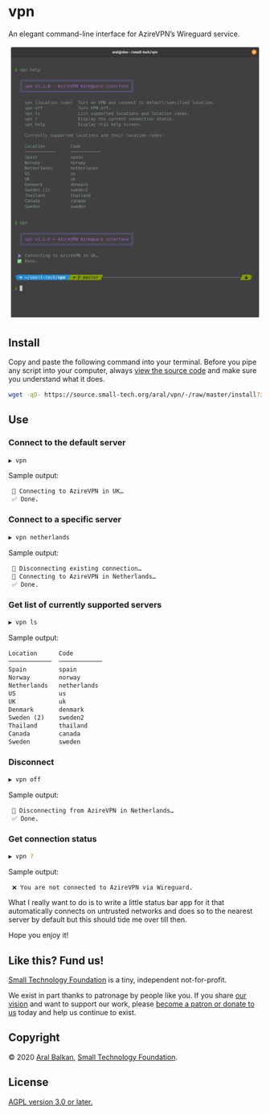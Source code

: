 # vpn

An elegant command-line interface for AzireVPN’s Wireguard service.

![Screenshot](screenshot.png)

## Install

Copy and paste the following command into your terminal. Before you pipe any script into your computer, always [view the source code](install) and make sure you understand what it does.

```sh
wget -qO- https://source.small-tech.org/aral/vpn/-/raw/master/install?inline=false | bash
```

## Use

### Connect to the default server

```sh
▶ vpn
```

Sample output:

```
 📡 Connecting to AzireVPN in UK…
 ✅ Done.
```

### Connect to a specific server

```sh
▶ vpn netherlands
```

Sample output:

```
 👋 Disconnecting existing connection…
 📡 Connecting to AzireVPN in Netherlands…
 ✅ Done.
```

### Get list of currently supported servers

```sh
▶ vpn ls
```

Sample output:

```
Location      Code
────────────  ────────────
Spain         spain
Norway        norway
Netherlands   netherlands
US            us
UK            uk
Denmark       denmark
Sweden (2)    sweden2
Thailand      thailand
Canada        canada
Sweden        sweden
```

### Disconnect

```sh
▶ vpn off
```

Sample output:

```
 👋 Disconnecting from AzireVPN in Netherlands…
 ✅ Done.
```

### Get connection status

```sh
▶ vpn ?
```

Sample output:

```
 ❌ You are not connected to AzireVPN via Wireguard.
```

What I really want to do is to write a little status bar app for it that automatically connects on untrusted networks and does so to the nearest server by default but this should tide me over till then.

Hope you enjoy it!

## Like this? Fund us!

[Small Technology Foundation](https://small-tech.org) is a tiny, independent not-for-profit.

We exist in part thanks to patronage by people like you. If you share [our vision](https://small-tech.org/about/#small-technology) and want to support our work, please [become a patron or donate to us](https://small-tech.org/fund-us) today and help us continue to exist.

## Copyright

&copy; 2020 [Aral Balkan](https://ar.al), [Small Technology Foundation](https://small-tech.org).

## License

[AGPL version 3.0 or later.](https://www.gnu.org/licenses/agpl-3.0.en.html)
